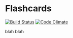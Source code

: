# Flashcards

[![Build Status](https://travis-ci.org/AlexKochurov/flashcards.svg?branch=task_01_anothers_code)](https://travis-ci.org/AlexKochurov/flashcards)
[![Code Climate](https://codeclimate.com/repos/551d5933695680514c00019c/badges/20539730e3e119e4d337/gpa.svg)](https://codeclimate.com/repos/551d5933695680514c00019c/feed)

blah blah